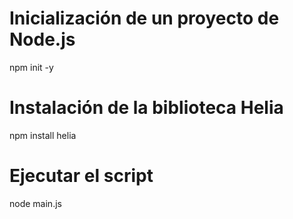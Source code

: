 # Inicialización de un proyecto de Node.js
npm init -y
# Instalación de la biblioteca Helia
npm install helia
# Ejecutar el script
node main.js